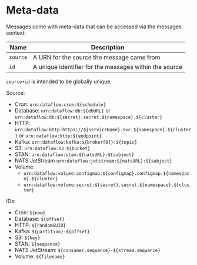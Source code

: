 # Meta-data

Messages come with meta-data that can be accessed via the messages context:

| Name | Description |
|---|---|
| `source` | A URN for the source the message came from |
| `id` | A unique identifier for the messages within the source |

`source+id` is intended to be globally unique.

Source:

* Cron: `urn:dataflow:cron:${schedule}`
* Database: `urn:dataflow:db:${dbURL}` or `urn:dataflow:db:${secret}.secret.${namespace}.${cluster}`
* HTTP: `urn:dataflow:http:https://${serviceName}.svc.${namespace}.${cluster}` or `urn:dataflow:http:${endpoint}`
* Kafka: `urn:dataflow:kafka:${broker[0]}:${topic}`
* S3: `urn:dataflow:s3:${bucket}`
* STAN: `urn:dataflow:stan:${natsURL}:${subject}`
* NATS JetStream `urn:dataflow:jetstream:${natsURL}:${subject}`
* Volume:
    * `urn:dataflow:volume:configmap:${configmap}.configmap.${namespace}.${cluster}`
    * `urn:dataflow:volume:secret:${secret}.secret.${namespace}.${cluster}`

IDs:

* Cron: `${now}`
* Database: `${offset}`
* HTTP: `${randomGUID}`
* Kafka: `${partition}-${offset}`
* S3: `${key}`
* STAN: `${sequence}`
* NATS JetStream: `${consumer.sequence}-${stream.sequence}`
* Volume: `${filename}`
